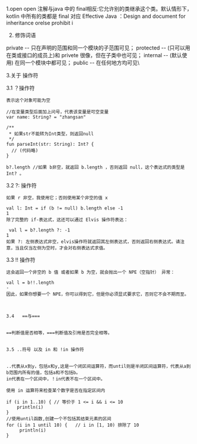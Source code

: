 
1.open
open 注解与java 中的 final相反:它允许别的类继承这个类。默认情形下，kotlin 中所有的类都是 final 对应
Effective Java ：Design and document for inheritance orelse prohibit i


2. 修饰词语

private -- 只在声明的范围和同一个模块的子范围可见；
protected -- (只可以用在类或接口的成员上)和 privete 很像，但在子类中也可见；
internal -- (默认使用) 在同一个模块中都可见；
public -- 在任何地方均可见\

3.关于 操作符




   3.1 ？操作符

    表示这个对象可能为空

    //在变量类型后面加上问号，代表该变量是可空变量
    var name: String? = "zhangsan"

    /**
     * 如果str不能转为Int类型，则返回null
     */
    fun parseInt(str: String): Int? {
      // (代码略)
    }

    b?.length //如果 b非空，就返回 b.length ，否则返回 null，这个表达式的类型是 Int? 。





   3.2 ?: 操作符

    如果 r 非空，我使用它；否则使用某个非空的值 x

    val l: Int = if (b != null) b.length else -1
    1
    除了完整的 if-表达式，这还可以通过 Elvis 操作符表达：

     val l = b?.length ?: -1
    1
    如果 ?: 左侧表达式非空，elvis操作符就返回其左侧表达式，否则返回右侧表达式。请注意，当且仅当左侧为空时，才会对右侧表达式求值。



   3.3 !! 操作符


    这会返回一个非空的 b 值 或者如果 b 为空，就会抛出一个 NPE（空指针） 异常：

    val l = b!!.length
    -
    因此，如果你想要一个 NPE，你可以得到它，但是你必须显式要求它，否则它不会不期而至。



    3.4   ==与===


    ==判断值是否相等，===判断值及引用是否完全相等。


    3.5 ..符号 以及 in 和 !in 操作符


    ..代表从x到y，包括x和y,这是一个闭区间运算符，而until则是半闭区间运算符，代表从a到b范围内所有的值，包括a和不包括b。
    in代表在一个区间中，！in代表不在一个区间中。

    使用 in 运算符来检查某个数字是否在指定区间内

    if (i in 1..10) { // 等价于 1 <= i && i <= 10
        println(i)
    }
    //使用until函数,创建一个不包括其结束元素的区间
    for (i in 1 until 10) {   // i in [1, 10) 排除了 10
         println(i)
    }












